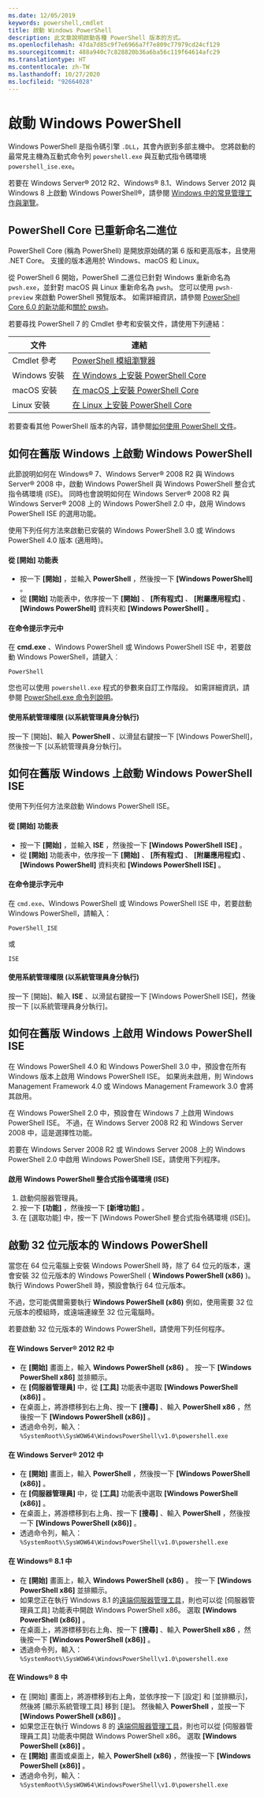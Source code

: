 ```yaml
---
ms.date: 12/05/2019
keywords: powershell,cmdlet
title: 啟動 Windows PowerShell
description: 此文章說明啟動各種 PowerShell 版本的方式。
ms.openlocfilehash: 47da7d85c9f7e6966a7f7e809c77979cd24cf129
ms.sourcegitcommit: 488a940c7c828820b36a6ba56c119f64614afc29
ms.translationtype: HT
ms.contentlocale: zh-TW
ms.lasthandoff: 10/27/2020
ms.locfileid: "92664028"
---
```

# <a name="starting-windows-powershell"></a>啟動 Windows PowerShell

Windows PowerShell 是指令碼引擎 `.DLL`，其會內嵌到多部主機中。 您將啟動的最常見主機為互動式命令列 `powershell.exe` 與互動式指令碼環境 `powershell_ise.exe`。

若要在 Windows Server&reg; 2012 R2、Windows&reg; 8.1、Windows Server 2012 與 Windows 8 上啟動 Windows PowerShell&reg;，請參閱 [Windows 中的常見管理工作與瀏覽](/previous-versions/windows/it-pro/windows-server-2012-R2-and-2012/hh831491(v=ws.11))。

## <a name="powershell-core-has-renamed-binary"></a>PowerShell Core 已重新命名二進位

PowerShell Core (稱為 PowerShell) 是開放原始碼的第 6 版和更高版本，且使用 .NET Core。 支援的版本適用於 Windows、macOS 和 Linux。

從 PowerShell 6 開始，PowerShell 二進位已針對 Windows 重新命名為 `pwsh.exe`，並針對 macOS 與 Linux 重新命名為 `pwsh`。 您可以使用 `pwsh-preview` 來啟動 PowerShell 預覽版本。 如需詳細資訊，請參閱 [PowerShell Core 6.0 的新功能](/powershell/scripting/whats-new/what-s-new-in-powershell-core-60#renamed-powershellexe-to-pwshexe)和[關於 pwsh](/powershell/module/microsoft.powershell.core/about/about_pwsh)。

若要尋找 PowerShell 7 的 Cmdlet 參考和安裝文件，請使用下列連結：

| 文件 | 連結 |
| ----- | ----- |
| Cmdlet 參考 | [PowerShell 模組瀏覽器](/powershell/module/) |
| Windows 安裝 | [在 Windows 上安裝 PowerShell Core](/powershell/scripting/install/installing-powershell-core-on-windows) |
| macOS 安裝 | [在 macOS 上安裝 PowerShell Core](/powershell/scripting/install/installing-powershell-core-on-macos) |
| Linux 安裝 | [在 Linux 上安裝 PowerShell Core](/powershell/scripting/install/installing-powershell-core-on-linux) |

若要查看其他 PowerShell 版本的內容，請參閱[如何使用 PowerShell 文件](../how-to-use-docs.md)。

## <a name="how-to-start-windows-powershell-on-earlier-versions-of-windows"></a>如何在舊版 Windows 上啟動 Windows PowerShell

此節說明如何在 Windows&reg; 7、Windows Server&reg; 2008 R2 與 Windows Server&reg; 2008 中，啟動 Windows PowerShell 與 Windows PowerShell 整合式指令碼環境 (ISE)。 同時也會說明如何在 Windows Server&reg; 2008 R2 與 Windows Server&reg; 2008 上的 Windows PowerShell 2.0 中，啟用 Windows PowerShell ISE 的選用功能。

使用下列任何方法來啟動已安裝的 Windows PowerShell 3.0 或 Windows PowerShell 4.0 版本 (適用時)。

#### <a name="from-the-start-menu"></a>從 [開始] 功能表

- 按一下 **[開始]** ，並輸入 **PowerShell** ，然後按一下 **[Windows PowerShell]** 。
- 從 **[開始]** 功能表中，依序按一下 **[開始]** 、 **[所有程式]** 、 **[附屬應用程式]** 、 **[Windows PowerShell]** 資料夾和 **[Windows PowerShell]** 。

#### <a name="at-the-command-prompt"></a>在命令提示字元中

在 **cmd.exe** 、Windows PowerShell 或 Windows PowerShell ISE 中，若要啟動 Windows PowerShell，請鍵入︰

```
PowerShell
```

您也可以使用 `powershell.exe` 程式的參數來自訂工作階段。 如需詳細資訊，請參閱 [PowerShell.exe 命令列說明](/powershell/module/Microsoft.PowerShell.Core/About/about_PowerShell_exe)。

#### <a name="with-administrative-privileges-run-as-administrator"></a>使用系統管理權限 (以系統管理員身分執行)

按一下 [開始]、輸入 **PowerShell** 、以滑鼠右鍵按一下 [Windows PowerShell]，然後按一下 [以系統管理員身分執行]。

## <a name="how-to-start-windows-powershell-ise-on-earlier-releases-of-windows"></a>如何在舊版 Windows 上啟動 Windows PowerShell ISE

使用下列任何方法來啟動 Windows PowerShell ISE。

#### <a name="from-the-start-menu"></a>從 [開始] 功能表

- 按一下 **[開始]** ，並輸入 **ISE** ，然後按一下 **[Windows PowerShell ISE]** 。
- 從 **[開始]** 功能表中，依序按一下 **[開始]** 、 **[所有程式]** 、 **[附屬應用程式]** 、 **[Windows PowerShell]** 資料夾和 **[Windows PowerShell ISE]** 。

#### <a name="at-the-command-prompt"></a>在命令提示字元中

在 `cmd.exe`、Windows PowerShell 或 Windows PowerShell ISE 中，若要啟動 Windows PowerShell，請輸入：

```
PowerShell_ISE
```

或

```
ISE
```

#### <a name="with-administrative-privileges-run-as-administrator"></a>使用系統管理權限 (以系統管理員身分執行)

按一下 [開始]、輸入 **ISE** 、以滑鼠右鍵按一下 [Windows PowerShell ISE]，然後按一下 [以系統管理員身分執行]。

## <a name="how-to-enable-windows-powershell-ise-on-earlier-releases-of-windows"></a>如何在舊版 Windows 上啟用 Windows PowerShell ISE

在 Windows PowerShell 4.0 和 Windows PowerShell 3.0 中，預設會在所有 Windows 版本上啟用 Windows PowerShell ISE。 如果尚未啟用，則 Windows Management Framework 4.0 或 Windows Management Framework 3.0 會將其啟用。

在 Windows PowerShell 2.0 中，預設會在 Windows 7 上啟用 Windows PowerShell ISE。 不過，在 Windows Server 2008 R2 和 Windows Server 2008 中，這是選擇性功能。

若要在 Windows Server 2008 R2 或 Windows Server 2008 上的 Windows PowerShell 2.0 中啟用 Windows PowerShell ISE，請使用下列程序。

#### <a name="to-enable-windows-powershell-integrated-scripting-environment-ise"></a>啟用 Windows PowerShell 整合式指令碼環境 (ISE)

1. 啟動伺服器管理員。
2. 按一下 **[功能]** ，然後按一下 **[新增功能]** 。
3. 在 [選取功能] 中，按一下 [Windows PowerShell 整合式指令碼環境 (ISE)]。

## <a name="starting-the-32-bit-version-of-windows-powershell"></a>啟動 32 位元版本的 Windows PowerShell

當您在 64 位元電腦上安裝 Windows PowerShell 時，除了 64 位元的版本，還會安裝 32 位元版本的 Windows PowerShell ( **Windows PowerShell (x86)** )。 執行 Windows PowerShell 時，預設會執行 64 位元版本。

不過，您可能偶爾需要執行 **Windows PowerShell (x86)** 例如，使用需要 32 位元版本的模組時，或遠端連線至 32 位元電腦時。

若要啟動 32 位元版本的 Windows PowerShell，請使用下列任何程序。

#### <a name="in-windows-serverreg-2012-r2"></a>在 Windows Server&reg; 2012 R2 中

- 在 **[開始]** 畫面上，輸入 **Windows PowerShell (x86)** 。 按一下 **[Windows PowerShell x86]** 並排顯示。
- 在 **[伺服器管理員]** 中，從 **[工具]** 功能表中選取 **[Windows PowerShell (x86)]** 。
- 在桌面上，將游標移到右上角、按一下 **[搜尋]** 、輸入 **PowerShell x86** ，然後按一下 **[Windows PowerShell (x86)]** 。
- 透過命令列，輸入：`%SystemRoot%\SysWOW64\WindowsPowerShell\v1.0\powershell.exe`

#### <a name="in-windows-serverreg-2012"></a>在 Windows Server&reg; 2012 中

- 在 **[開始]** 畫面上，輸入 **PowerShell** ，然後按一下 **[Windows PowerShell (x86)]** 。
- 在 **[伺服器管理員]** 中，從 **[工具]** 功能表中選取 **[Windows PowerShell (x86)]** 。
- 在桌面上，將游標移到右上角、按一下 **[搜尋]** 、輸入 **PowerShell** ，然後按一下 **[Windows PowerShell (x86)]** 。
- 透過命令列，輸入：`%SystemRoot%\SysWOW64\WindowsPowerShell\v1.0\powershell.exe`

#### <a name="in-windowsreg-81"></a>在 Windows&reg; 8.1 中

- 在 **[開始]** 畫面上，輸入 **Windows PowerShell (x86)** 。 按一下 **[Windows PowerShell x86]** 並排顯示。
- 如果您正在執行 Windows 8.1 的[遠端伺服器管理工具](https://go.microsoft.com/fwlink/?LinkID=304145)，則也可以從 [伺服器管理員工具] 功能表中開啟 Windows PowerShell x86。 選取 **[Windows PowerShell (x86)]** 。
- 在桌面上，將游標移到右上角、按一下 **[搜尋]** 、輸入 **PowerShell x86** ，然後按一下 **[Windows PowerShell (x86)]** 。
- 透過命令列，輸入：`%SystemRoot%\SysWOW64\WindowsPowerShell\v1.0\powershell.exe`

#### <a name="in-windowsreg-8"></a>在 Windows&reg; 8 中

- 在 [開始] 畫面上，將游標移到右上角，並依序按一下 [設定] 和 [並排顯示]，然後將 [顯示系統管理工具] 移到 [是]。 然後輸入 **PowerShell** ，並按一下 **[Windows PowerShell (x86)]** 。
- 如果您正在執行 Windows 8 的 [遠端伺服器管理工具](https://www.microsoft.com/download/details.aspx?id=28972)，則也可以從 [伺服器管理員工具] 功能表中開啟 Windows PowerShell x86。 選取 **[Windows PowerShell (x86)]** 。
- 在 **[開始]** 畫面或桌面上，輸入 **PowerShell (x86)** ，然後按一下 **[Windows PowerShell (x86)]** 。
- 透過命令列，輸入：`%SystemRoot%\SysWOW64\WindowsPowerShell\v1.0\powershell.exe`

